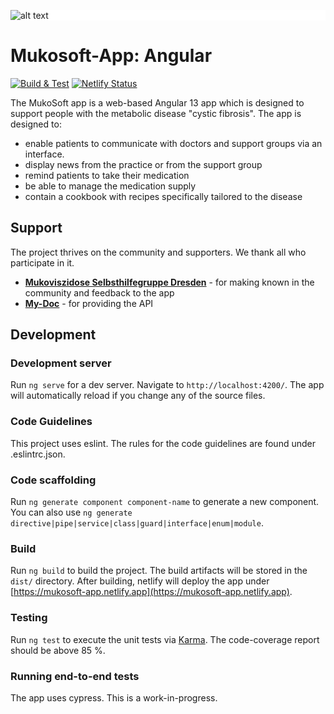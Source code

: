 <div style="background: white">

![alt text](https://mukosoft.de/static/media/logo.46ae642b.png)
</div>

# Mukosoft-App: Angular
[![Build & Test](https://github.com/mukosoft/mukosoft-app-angular/actions/workflows/build_and_test.yml/badge.svg?branch=main)](https://github.com/mukosoft/mukosoft-app-angular/actions/workflows/build_and_test.yml)
[![Netlify Status](https://api.netlify.com/api/v1/badges/a4c38499-1244-4f6a-af05-e0b1c61f92d9/deploy-status)](https://app.netlify.com/sites/mukosoft-app/deploys)

The MukoSoft app is a web-based Angular 13 app which is designed to support people with the metabolic disease "cystic fibrosis". The app is designed to:
- enable patients to communicate with doctors and support groups via an interface.
- display news from the practice or from the support group
- remind patients to take their medication
- be able to manage the medication supply
- contain a cookbook with recipes specifically tailored to the disease

## Support

The project thrives on the community and supporters. We thank all who participate in it.

- **[Mukoviszidose Selbsthilfegruppe Dresden](https://www.muko-dresden.info)** - for making known in the community and feedback to the app
- **[My-Doc](https://my-doc.net)** - for providing the API
## Development
### Development server

Run `ng serve` for a dev server. Navigate to `http://localhost:4200/`. The app will automatically reload if you change any of the source files.

### Code Guidelines

This project uses eslint. The rules for the code guidelines are found under .eslintrc.json.  

### Code scaffolding

Run `ng generate component component-name` to generate a new component. You can also use `ng generate directive|pipe|service|class|guard|interface|enum|module`.

### Build

Run `ng build` to build the project. The build artifacts will be stored in the `dist/` directory. After building, netlify
will deploy the app under [https://mukosoft-app.netlify.app](https://mukosoft-app.netlify.app).

### Testing

Run `ng test` to execute the unit tests via [Karma](https://karma-runner.github.io). The code-coverage report should be above
85 %.

### Running end-to-end tests

The app uses cypress. This is a work-in-progress.